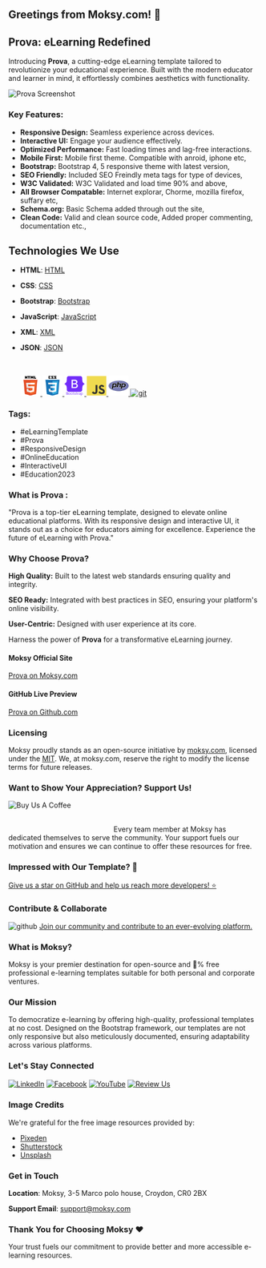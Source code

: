 ## Greetings from Moksy.com! 👋


## Prova: eLearning Redefined

Introducing **Prova**, a cutting-edge eLearning template tailored to revolutionize your educational experience. Built with the modern educator and learner in mind, it effortlessly combines aesthetics with functionality.

![Prova Screenshot](https://moksy.com/templates/prova/assets/images/branding/prova-feature-one.png)


### Key Features:
- **Responsive Design:** Seamless experience across devices.
- **Interactive UI:** Engage your audience effectively.
- **Optimized Performance:** Fast loading times and lag-free interactions.
- **Mobile First:** Mobile first theme. Compatible with anroid, iphone etc,
- **Bootstrap:** Bootstrap 4, 5 responsive theme with latest version,
- **SEO Friendly:** Included SEO Freindly meta tags for type of devices,
- **W3C Validated:** W3C Validated and load time 90% and above,
- **All Browser Compatable:**  Internet explorar, Chorme, mozilla firefox, suffary etc,
- **Schema.org:** Basic Schema added through out the site,
- **Clean Code:** Valid and clean source code, Added proper commenting, documentation etc.,


## Technologies We Use

- **HTML**: [HTML](https://developer.mozilla.org/en-US/docs/Web/HTML)
- **CSS**: [CSS](https://developer.mozilla.org/en-US/docs/Web/CSS)
- **Bootstrap**: [Bootstrap](https://getbootstrap.com/)
- **JavaScript**: [JavaScript](https://developer.mozilla.org/en-US/docs/Web/JavaScript)
- **XML**: [XML](https://www.w3.org/XML/)
- **JSON**: [JSON](https://www.json.org/json-en.html)

  <br/>  <br/>
<a href="https://www.w3.org/html/" target="_blank"> <img src="https://raw.githubusercontent.com/devicons/devicon/master/icons/html5/html5-original-wordmark.svg" alt="html5" width="40" height="40"/> </a>
<a href="https://www.w3schools.com/css/" target="_blank"> <img src="https://raw.githubusercontent.com/devicons/devicon/master/icons/css3/css3-original-wordmark.svg" alt="css3" width="40" height="40"/> </a> 
<a href="https://getbootstrap.com" target="_blank"> <img src="https://raw.githubusercontent.com/devicons/devicon/master/icons/bootstrap/bootstrap-plain-wordmark.svg" alt="bootstrap" width="40" height="40"/> </a>
<a href="https://developer.mozilla.org/en-US/docs/Web/JavaScript" target="_blank" rel="no-referrer"> <img src="https://raw.githubusercontent.com/devicons/devicon/master/icons/javascript/javascript-original.svg" alt="javascript" width="40" height="40"/> </a>
<a href="https://www.php.net" target="_blank" rel="no-referrer"> <img src="https://raw.githubusercontent.com/devicons/devicon/master/icons/php/php-original.svg" alt="php" width="40" height="40"/> </a>
<a href="https://git-scm.com/" target="_blank"> <img src="https://www.vectorlogo.zone/logos/git-scm/git-scm-icon.svg" alt="git" width="40" height="40"/> </a> 



### Tags:
- #eLearningTemplate
- #Prova
- #ResponsiveDesign
- #OnlineEducation
- #InteractiveUI
- #Education2023

### What is Prova :
"Prova is a top-tier eLearning template, designed to elevate online educational platforms. With its responsive design and interactive UI, it stands out as a choice for educators aiming for excellence. Experience the future of eLearning with Prova."

### Why Choose Prova?
**High Quality:** Built to the latest web standards ensuring quality and integrity.

**SEO Ready:** Integrated with best practices in SEO, ensuring your platform's online visibility.

**User-Centric:** Designed with user experience at its core.

Harness the power of **Prova** for a transformative eLearning journey.


#### Moksy Official Site
[Prova on Moksy.com](https://moksy.com/templates/prova)

#### GitHub Live Preview
[Prova on Github.com](https://moksy-lab.github.io/prova)

### Licensing
Moksy proudly stands as an open-source initiative by [moksy.com](https://moksy.com), licensed under the [MIT](https://opensource.org/licenses/MIT). We, at moksy.com, reserve the right to modify the license terms for future releases.

### Want to Show Your Appreciation? Support Us!
<a href="https://www.paypal.com/donate/?hosted_button_id=Q279LEZ5BAWBY">
    <img align="left" src="https://cdn.buymeacoffee.com/buttons/v2/default-yellow.png" height="50" width="210" alt="Buy Us A Coffee" />
</a>

<br/><br/>

Every team member at Moksy has dedicated themselves to serve the community. Your support fuels our motivation and ensures we can continue to offer these resources for free.

### Impressed with Our Template? 🌟
<a href="https://github.com/Moksy-Lab/prova">
    Give us a star on GitHub and help us reach more developers! ⭐️
</a>

### Contribute & Collaborate
<img src="https://cdn.jsdelivr.net/npm/simple-icons@3.0.1/icons/github.svg" alt="github" width="40" height="40"/>
<a href="https://github.com/Moksy-Lab/prova/graphs/contributors">
Join our community and contribute to an ever-evolving platform.
</a>


### What is Moksy?
Moksy is your premier destination for open-source and 💯% free professional e-learning templates suitable for both personal and corporate ventures.

### Our Mission
To democratize e-learning by offering high-quality, professional templates at no cost. Designed on the Bootstrap framework, our templates are not only responsive but also meticulously documented, ensuring adaptability across various platforms.

### Let's Stay Connected
<p align="left">
<a href="https://www.linkedin.com/company/moksyuk/" target="blank"><img align="center" src="https://raw.githubusercontent.com/rahuldkjain/github-profile-readme-generator/master/src/images/icons/Social/linked-in-alt.svg" alt="LinkedIn" height="30" width="40" /></a>
<a href="https://www.facebook.com/moksyuk" target="blank"><img align="center" src="https://raw.githubusercontent.com/rahuldkjain/github-profile-readme-generator/master/src/images/icons/Social/facebook.svg" alt="Facebook" height="30" width="40" /></a>
<a href="https://www.youtube.com/channel/UCTXQx-lXRoOeGy9b-B0RXMg" target="blank"><img align="center" src="https://raw.githubusercontent.com/rahuldkjain/github-profile-readme-generator/master/src/images/icons/Social/youtube.svg" alt="YouTube" height="30" width="40" /></a>
<a href="https://g.page/r/CWIjjM1wv6tFEB0/review" target="blank"><img align="center" src="https://png.pngtree.com/element_our/sm/20180526/sm_5b09436fd0515.jpg" alt="Review Us" height="30" width="40" /></a>   
</p>

### Image Credits
We're grateful for the free image resources provided by:
- [Pixeden](https://www.pixeden.com/)
- [Shutterstock](https://www.shutterstock.com/)
- [Unsplash](https://unsplash.com/)

### Get in Touch
**Location**: Moksy, 3-5 Marco polo house, Croydon, CR0 2BX

**Support Email**: support@moksy.com

### Thank You for Choosing Moksy ❤️
Your trust fuels our commitment to provide better and more accessible e-learning resources.
